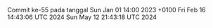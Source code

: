 Commit ke-55 pada tanggal Sun Jan 01 14:00 2023 +0100
Fri Feb 16 14:43:06 UTC 2024
Sun May 12 21:43:18 UTC 2024

